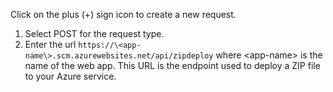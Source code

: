 Click on the plus (+) sign icon to create a new request.

1. Select POST for the request type.
1. Enter the url `https://\<app-name\>.scm.azurewebsites.net/api/zipdeploy` where \<app-name\> is the name of the web app.  This URL is the endpoint used to deploy a ZIP file to your Azure service.
